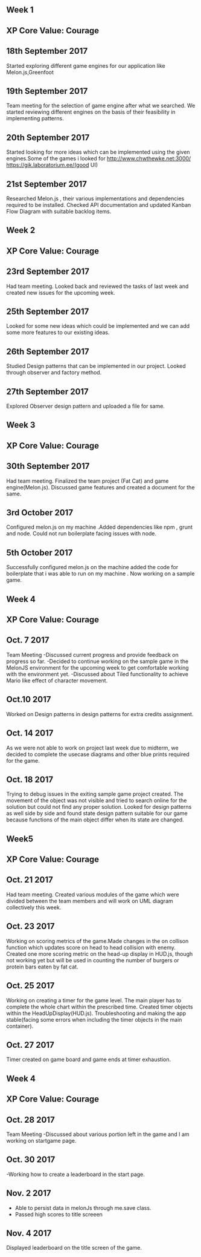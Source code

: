 ## Week 1
## XP Core Value: Courage

## 18th September 2017
Started exploring different game engines for our application like Melon.js,Greenfoot

## 19th September 2017
Team meeting for the selection of game engine after what we searched. We started reviewing different engines on the basis of their feasibility in implementing patterns.

## 20th September 2017
Started looking for more ideas which can be implemented using the given engines.Some of the games i looked for
http://www.chwthewke.net:3000/
https://gik.laboratorium.ee/(good UI)  

## 21st September 2017
Researched Melon.js , their various implementations and dependencies required to be installed. Checked API documentation and updated Kanban Flow Diagram with suitable backlog items.       

## Week 2

## XP Core Value: Courage
## 23rd September 2017
Had team meeting. Looked back and reviewed the tasks of last week and created new issues for the upcoming week.

## 25th September 2017
Looked for some new ideas which could be implemented and we can add some more features to our existing ideas.

## 26th September 2017
Studied Design patterns that can be implemented in our project. Looked through observer and factory method.

## 27th September 2017
Explored Observer design pattern and uploaded a file for same.


## Week 3

## XP Core Value: Courage
## 30th September 2017
Had team meeting. Finalized the team project (Fat Cat) and game engine(Melon.js). Discussed game features and created a 
document for the same.

## 3rd October 2017
Configured melon.js on my machine .Added dependencies like npm , grunt and node. Could not run boilerplate facing issues
with node.


## 5th October 2017
Successfully configured melon.js on the machine added the code for boilerplate that i was able to run on my machine .
Now working on a sample game.


## Week 4
## XP Core Value: Courage
## Oct. 7 2017
Team Meeting
-Discussed current progress and provide feedback on progress so far.
-Decided to continue working on the sample game in the MelonJS environment for the upcoming week to get comfortable working with the environment yet.
-Discussed about Tiled functionality to achieve Mario like effect of character movement.

## Oct.10 2017
Worked on Design patterns in design patterns for extra credits assignment.

## Oct. 14 2017
As we were not able to work on project last week due to midterm, we decided to complete the usecase diagrams and other blue prints required for the game.

## Oct. 18 2017
Trying to debug issues in the exiting sample game project created. The movement of the object was not visible and tried to search online for the solution but could not find any proper solution. Looked for design patterns as well side by side and found state design pattern suitable for our game because functions of the main object differ when its state are changed.

## Week5
## XP Core Value: Courage
## Oct. 21 2017
Had team meeting. Created various modules of the game which were divided between the team members and will work on UML diagram collectively this week.

## Oct. 23 2017
Working on scoring metrics of the game.Made changes in the on collison function which updates score on head to head collision with enemy. Created one more scoring metric on the head-up display in HUD.js, though not working yet but will be used in counting the number of burgers or protein bars eaten by fat cat.

## Oct. 25 2017
Working on creating a timer for the game level. The main player has to complete the whole chart within the prescribed time.
Created timer objects within the HeadUpDisplay(HUD.js). Troubleshooting and making the app stable(facing some errors when including the timer objects in the main container).

## Oct. 27 2017
Timer created on game board and game ends at timer exhaustion.

## Week 4
## XP Core Value: Courage
## Oct. 28 2017
Team Meeting
-Discussed about various portion left in the game and I am working on startgame page.

## Oct. 30 2017
-Working how to create a leaderboard in the start page.

## Nov. 2 2017
- Able to persist data in melonJs through me.save class.
- Passed high scores to title screeen

## Nov. 4 2017
Displayed leaderboard on the title screen of the game.



